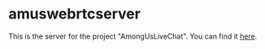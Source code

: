 # amuswebrtcserver

This is the server for the project "AmongUsLiveChat". You can find it [here](https://github.com/ruivop/AmongUsLiveChat).
